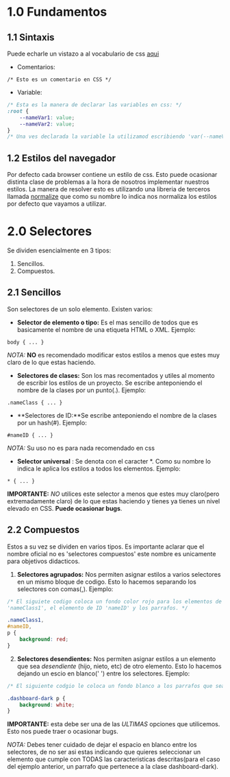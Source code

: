 # 1.0 Fundamentos

## 1.1 Sintaxis
Puede echarle un vistazo a al vocabulario de css [aqui](http://apps.workflower.fi/vocabs/css/en#comment)
- Comentarios:

`/* Esto es un comentario en CSS */`

- Variable:
```css
/* Esta es la manera de declarar las variables en css: */
:root {
    --nameVar1: value;
    --nameVar2: value;
}
/* Una ves declarada la variable la utilizamod escribiendo 'var(--nameVar)' */
```

## 1.2 Estilos del navegador
Por defecto cada browser contiene un estilo de css. Esto puede ocasionar distinta clase de problemas a la hora de nosotros implementar nuestros estilos.
La manera de resolver esto es utilizando una libreria de terceros llamada [normalize](https://necolas.github.io/normalize.css/) que como su nombre lo indica nos normaliza los estilos por defecto que vayamos a utilizar.

# 2.0 Selectores
Se dividen esencialmente en 3 tipos:

1. Sencillos.
2. Compuestos.

## 2.1 Sencillos
Son selectores de un solo elemento. Existen varios:

- **Selector de elemento o tipo:** Es el mas sencillo de todos que es basicamente el nombre de una etiqueta HTML o XML. Ejemplo:

`body { ... }`

*NOTA:* **NO** es recomendado modificar estos estilos a menos que estes muy claro de lo que estas haciendo.


- **Selectores de clases:** Son los mas recomentados y utiles al momento de escribir los estilos de un proyecto. Se escribe anteponiendo el nombre de la clases por un punto(.). Ejemplo:

`.nameClass { ... }`

- **Selectores de ID:**Se escribe anteponiendo el nombre de la clases por un  hash(#). Ejemplo:

`#nameID { ... }`

*NOTA:* Su uso no es para nada recomendado en css

- **Selector universal** : Se denota con el caracter *. Como su nombre lo indica le aplica los estilos a todos los elementos. Ejemplo:

`* { ... }`

**IMPORTANTE:** *NO* utilices este selector a menos que estes muy claro(pero extremadamente claro) de lo que estas haciendo y tienes ya tienes un nivel elevado en CSS. **Puede ocasionar bugs**.

## 2.2 Compuestos
Estos a su vez se dividen en varios tipos. Es importante aclarar que el nombre oficial no es 'selectores compuestos' este nombre es unicamente para objetivos didacticos.

1. **Selectores agrupados:** Nos permiten asignar estilos a varios selectores en un mismo bloque de codigo. Esto lo hacemos separando los selectores con comas(,). Ejemplo:
```CSS
/* El siguiete codigo coloca un fondo color rojo para los elementos de las clase
'nameClass1', el elemento de ID 'nameID' y los parrafos. */

.nameClass1,
#nameID,
p {
    background: red;
}
```

2. **Selectores desendientes:** Nos permiten asignar estilos a un elemento que sea *desendiente* (hijo, nieto, etc) de otro elemento. Esto lo hacemos dejando un escio en blanco(' ') entre los selectores. Ejemplo:

```css
/* El siguiente codgio le coloca un fondo blanco a los parrafos que sean hijo de la clase dashboard-dark*/

.dashboard-dark p {
    background: white;
}
```

**IMPORTANTE:** esta debe ser una de las *ULTIMAS* opciones que utilicemos. Esto nos puede traer o ocasionar bugs.

*NOTA:* Debes tener cuidado de dejar el espacio en blanco entre los selectores, de no ser asi estas indicando que quieres seleccionar un elemento que cumple con TODAS las caracteristicas descritas(para el caso del ejemplo anterior, un parrafo que pertenece a la clase dashboard-dark).